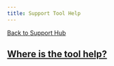 ```yaml
---
title: Support Tool Help
---
```

[Back to Support Hub](/support/)

## [Where is the tool help?](https://training.galaxyproject.org/training-material/faqs/galaxy/tools_help.html)



